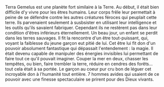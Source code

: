 Terra Gemelus est une planète fort similaire à la Terre. Au début, il était bien difficile d'y vivre pour les êtres humains. Leur corps frêle leur permettait à peine de se défendre contre les autres créatures féroces qui peuplait cette terre. Ils parvenaient seulement à susbsister en utilisant leur intelligence et les outils qu'ils savaient fabriquer. Cependant ils ne restèrent pas dans leur condition d'êtres inférieurs éternellement. Un beau jour, un enfant se perdit dans les terres sauvages. Il fit la rencontre d'un être tout-puissant, qui, voyant la faiblesse du jeune garçon eut pitié de lui. Cet être lui fit don d'un pouvoir absolument fantastique qui dépassait l'entendement : la magie. Il était devenu capable de manipuler des énergies invisibles lui permettant de faire tout ce qu'il pouvait imaginer.  Couper la mer en deux, chasser les tempêtes, ou bien, faire trembler la terre, réduire en cendres des forêts... tout cela était à sa portée. Le garçon au coeur pur cru bon de léguer cet incroyable don à l'humanité tout entière. 7 hommes avides qui usaient de ce pouvoir avec une finesse spectaculaire se prirent pour des Dieux vivants.